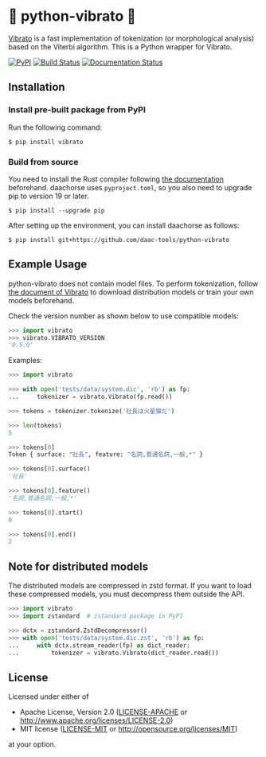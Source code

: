 # 🐍 python-vibrato 🎤

[Vibrato](https://github.com/daac-tools/vibrato) is a fast implementation of tokenization (or morphological analysis) based on the Viterbi algorithm.
This is a Python wrapper for Vibrato.

[![PyPI](https://img.shields.io/pypi/v/vibrato)](https://pypi.org/project/vibrato/)
[![Build Status](https://github.com/daac-tools/python-vibrato/actions/workflows/CI.yml/badge.svg)](https://github.com/daac-tools/python-vibrato/actions)
[![Documentation Status](https://readthedocs.org/projects/python-vibrato/badge/?version=latest)](https://python-vibrato.readthedocs.io/en/latest/?badge=latest)

## Installation

### Install pre-built package from PyPI

Run the following command:

```
$ pip install vibrato
```

### Build from source

You need to install the Rust compiler following [the documentation](https://www.rust-lang.org/tools/install) beforehand.
daachorse uses `pyproject.toml`, so you also need to upgrade pip to version 19 or later.

```
$ pip install --upgrade pip
```

After setting up the environment, you can install daachorse as follows:

```
$ pip install git+https://github.com/daac-tools/python-vibrato
```

## Example Usage

python-vibrato does not contain model files.
To perform tokenization, follow [the document of Vibrato](https://github.com/daac-tools/vibrato) to download distribution models or train your own models beforehand.

Check the version number as shown below to use compatible models:

```python
>>> import vibrato
>>> vibrato.VIBRATO_VERSION
'0.5.0'

```

Examples:

```python
>>> import vibrato

>>> with open('tests/data/system.dic', 'rb') as fp:
...     tokenizer = vibrato.Vibrato(fp.read())

>>> tokens = tokenizer.tokenize('社長は火星猫だ')

>>> len(tokens)
5

>>> tokens[0]
Token { surface: "社長", feature: "名詞,普通名詞,一般,*" }

>>> tokens[0].surface()
'社長'

>>> tokens[0].feature()
'名詞,普通名詞,一般,*'

>>> tokens[0].start()
0

>>> tokens[0].end()
2

```

## Note for distributed models

The distributed models are compressed in zstd format. If you want to load these compressed models,
you must decompress them outside the API.

```python
>>> import vibrato
>>> import zstandard  # zstandard package in PyPI

>>> dctx = zstandard.ZstdDecompressor()
>>> with open('tests/data/system.dic.zst', 'rb') as fp:
...     with dctx.stream_reader(fp) as dict_reader:
...         tokenizer = vibrato.Vibrato(dict_reader.read())

```

## License

Licensed under either of

 * Apache License, Version 2.0
   ([LICENSE-APACHE](LICENSE-APACHE) or http://www.apache.org/licenses/LICENSE-2.0)
 * MIT license
   ([LICENSE-MIT](LICENSE-MIT) or http://opensource.org/licenses/MIT)

at your option.
